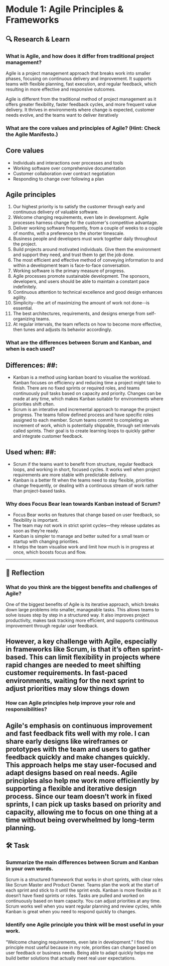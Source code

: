  # Module 1: Agile Principles & Frameworks
## 🔍 Research & Learn

### What is Agile, and how does it differ from traditional project management?
Agile is a project management approach that breaks work into smaller phases, focusing on continuous delivery and improvement. It supports teams with flexible planning, fast execution, and regular feedback, which resulting in more effective and responsive outcomes.
    
Agile is different from the traditional method of project management as it offers greater flexibility, faster feedback cycles, and more frequent value delivery. It thrives in environments where change is expected, customer needs evolve, and the teams want to deliver iteratively
### What are the core values and principles of Agile? (Hint: Check the Agile Manifesto.)
## Core values ##
- Individuals and interactions over processes and tools
- Working software over comprehensive documentation
- Customer collaboration over contract negotiation
- Responding to change over following a plan
## Agile principles ##
1. Our highest priority is to satisfy the customer
through early and continuous delivery
of valuable software.
2. Welcome changing requirements, even late in
development. Agile processes harness change for
the customer's competitive advantage.
3. Deliver working software frequently, from a
couple of weeks to a couple of months, with a
preference to the shorter timescale.
4. Business people and developers must work
together daily throughout the project.
5. Build projects around motivated individuals.
Give them the environment and support they need,
and trust them to get the job done.
6. The most efficient and effective method of
conveying information to and within a development
team is face-to-face conversation.
7. Working software is the primary measure of progress.
8. Agile processes promote sustainable development.
The sponsors, developers, and users should be able
to maintain a constant pace indefinitely.
9. Continuous attention to technical excellence
and good design enhances agility.
10. Simplicity--the art of maximizing the amount
of work not done--is essential.
11. The best architectures, requirements, and designs
emerge from self-organizing teams.
12. At regular intervals, the team reflects on how
to become more effective, then tunes and adjusts
its behavior accordingly.

### What are the differences between Scrum and Kanban, and when is each used?
## Differences: ##:
- Kanban is a method using kanban board to visualise the workload. Kanban focuses on efficiency and reducing time a project might take to finish. There are no fixed sprints or required roles, and teams continuously pull tasks based on capacity and priority. Changes can be made at any time, which makes Kanban suitable for environments where priorities shift often.
- Scrum is an interative and incremental approach to manage the project progress. The teams follow defined process and have specific roles assigned to each member. Scrum teams commit to completing an increment of work, which is potentially shippable, through set intervals called sprints. Their goal is to create learning loops to quickly gather and integrate customer feedback. 

## Used when: ##:
- Scrum if the teams want to benefit from structure, regular feedback loops, and working in short, focused cycles. It works well when project requirements are more stable with predictable delivery.
- Kanban is a better fit when the teams need to stay flexible, priorities change frequently, or dealing with a continuous stream of work rather than project-based tasks.

### Why does Focus Bear lean towards Kanban instead of Scrum?
- Focus Bear works on features that change based on user feedback, so flexibility is important.
- The team may not work in strict sprint cycles—they release updates as soon as they’re ready.
- Kanban is simpler to manage and better suited for a small team or startup with changing priorities.
- It helps the team visualise work and limit how much is in progress at once, which boosts focus and flow.


---
## 📝 Reflection

### What do you think are the biggest benefits and challenges of Agile?
One of the biggest benefits of Agile is its iterative approach, which breaks down large problems into smaller, manageable tasks. This allows teams to solve issues step by step in a structured way. It also improves project productivity, makes task tracking more efficient, and supports continuous improvement through regular user feedback. 
    
However, a key challenge with Agile, especially in frameworks like Scrum, is that it’s often sprint-based. This can limit flexibility in projects where rapid changes are needed to meet shifting customer requirements. In fast-paced environments, waiting for the next sprint to adjust priorities may slow things down
---

### How can Agile principles help improve your role and responsibilities?
Agile's emphasis on continuous improvement and fast feedback fits well with my role. I can share early designs like wireframes or prototypes with the team and users to gather feedback quickly and make changes quickly. This approach helps me stay user-focused and adapt designs based on real needs. Agile principles also help me work more efficiently by supporting a flexible and iterative design process. Since our team doesn’t work in fixed sprints, I can pick up tasks based on priority and capacity, allowing me to focus on one thing at a time without being overwhelmed by long-term planning.
---
## 🛠️ Task

### Summarize the main differences between Scrum and Kanban in your own words.
Scrum is a structured framework that works in short sprints, with clear roles like Scrum Master and Product Owner. Teams plan the work at the start of each sprint and stick to it until the sprint ends. Kanban is more flexible as it doesn’t have fixed sprints or roles. Tasks are pulled and worked on continuously based on team capacity. You can adjust priorities at any time. Scrum works well when you want regular planning and review cycles, while Kanban is great when you need to respond quickly to changes.
### Identify one Agile principle you think will be most useful in your work.
“Welcome changing requirements, even late in development.”
I find this principle most useful because in my role, priorities can change based on user feedback or business needs. Being able to adapt quickly helps me build better solutions that actually meet real user expectations.